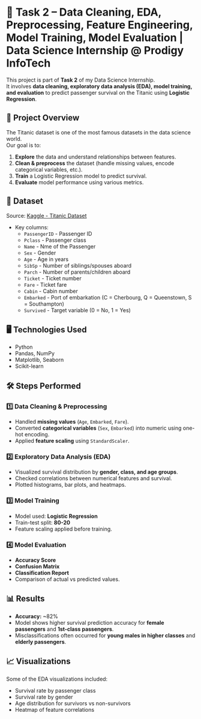 # 🚢 Task 2 – Data Cleaning, EDA, Preprocessing, Feature Engineering, Model Training, Model Evaluation | Data Science Internship @ Prodigy InfoTech
This project is part of **Task 2** of my Data Science Internship.  
It involves **data cleaning, exploratory data analysis (EDA), model training, and evaluation** to predict passenger survival on the Titanic using **Logistic Regression**.


## 📌 Project Overview
The Titanic dataset is one of the most famous datasets in the data science world.  
Our goal is to:
1. **Explore** the data and understand relationships between features.
2. **Clean & preprocess** the dataset (handle missing values, encode categorical variables, etc.).
3. **Train** a Logistic Regression model to predict survival.
4. **Evaluate** model performance using various metrics.


## 📂 Dataset
Source: [Kaggle - Titanic Dataset](https://www.kaggle.com/datasets/yasserh/titanic-dataset)
- Key columns:
  - `PassengerID` - Passenger ID
  - `Pclass` - Passenger class
  - `Name` - Nme of the Passenger 
  - `Sex` - Gender
  - `Age` - Age in years
  - `SibSp` - Number of siblings/spouses aboard
  - `Parch` - Number of parents/children aboard
  - `Ticket` - Ticket number
  - `Fare` - Ticket fare
  - `Cabin` -	Cabin number
  - `Embarked` - Port of embarkation (C = Cherbourg, Q = Queenstown, S = Southampton)
  - `Survived` - Target variable (0 = No, 1 = Yes)
 

## 🖥 Technologies Used
- Python
- Pandas, NumPy
- Matplotlib, Seaborn
- Scikit-learn
 

## 🛠 Steps Performed

### 1️⃣ Data Cleaning & Preprocessing
- Handled **missing values** (`Age`, `Embarked`, `Fare`).
- Converted **categorical variables** (`Sex`, `Embarked`) into numeric using one-hot encoding.
- Applied **feature scaling** using `StandardScaler`.

### 2️⃣ Exploratory Data Analysis (EDA)
- Visualized survival distribution by **gender, class, and age groups**.
- Checked correlations between numerical features and survival.
- Plotted histograms, bar plots, and heatmaps.

### 3️⃣ Model Training
- Model used: **Logistic Regression**
- Train-test split: **80-20**
- Feature scaling applied before training.

### 4️⃣ Model Evaluation
- **Accuracy Score**
- **Confusion Matrix**
- **Classification Report**
- Comparison of actual vs predicted values.


## 📊 Results
- **Accuracy:** ~82%
- Model shows higher survival prediction accuracy for **female passengers** and **1st-class passengers**.
- Misclassifications often occurred for **young males in higher classes** and **elderly passengers**.


## 📈 Visualizations
Some of the EDA visualizations included:
- Survival rate by passenger class
- Survival rate by gender
- Age distribution for survivors vs non-survivors
- Heatmap of feature correlations
